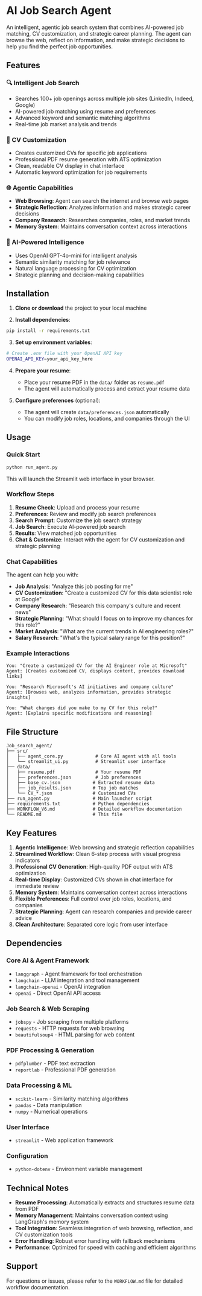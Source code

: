 # AI Job Search Agent

An intelligent, agentic job search system that combines AI-powered job matching, CV customization, and strategic career planning. The agent can browse the web, reflect on information, and make strategic decisions to help you find the perfect job opportunities.

## Features

### 🔍 Intelligent Job Search
- Searches 100+ job openings across multiple job sites (LinkedIn, Indeed, Google)
- AI-powered job matching using resume and preferences
- Advanced keyword and semantic matching algorithms
- Real-time job market analysis and trends

### 📄 CV Customization
- Creates customized CVs for specific job applications
- Professional PDF resume generation with ATS optimization
- Clean, readable CV display in chat interface
- Automatic keyword optimization for job requirements

### 🌐 Agentic Capabilities
- **Web Browsing**: Agent can search the internet and browse web pages
- **Strategic Reflection**: Analyzes information and makes strategic career decisions
- **Company Research**: Researches companies, roles, and market trends
- **Memory System**: Maintains conversation context across interactions

### 🤖 AI-Powered Intelligence
- Uses OpenAI GPT-4o-mini for intelligent analysis
- Semantic similarity matching for job relevance
- Natural language processing for CV optimization
- Strategic planning and decision-making capabilities

## Installation

1. **Clone or download** the project to your local machine

2. **Install dependencies**:
```bash
pip install -r requirements.txt
```

3. **Set up environment variables**:
```bash
# Create .env file with your OpenAI API key
OPENAI_API_KEY=your_api_key_here
```

4. **Prepare your resume**:
   - Place your resume PDF in the `data/` folder as `resume.pdf`
   - The agent will automatically process and extract your resume data

5. **Configure preferences** (optional):
   - The agent will create `data/preferences.json` automatically
   - You can modify job roles, locations, and companies through the UI

## Usage

### Quick Start
```bash
python run_agent.py
```

This will launch the Streamlit web interface in your browser.

### Workflow Steps

1. **Resume Check**: Upload and process your resume
2. **Preferences**: Review and modify job search preferences
3. **Search Prompt**: Customize the job search strategy
4. **Job Search**: Execute AI-powered job search
5. **Results**: View matched job opportunities
6. **Chat & Customize**: Interact with the agent for CV customization and strategic planning

### Chat Capabilities

The agent can help you with:

- **Job Analysis**: "Analyze this job posting for me"
- **CV Customization**: "Create a customized CV for this data scientist role at Google"
- **Company Research**: "Research this company's culture and recent news"
- **Strategic Planning**: "What should I focus on to improve my chances for this role?"
- **Market Analysis**: "What are the current trends in AI engineering roles?"
- **Salary Research**: "What's the typical salary range for this position?"

### Example Interactions

```
You: "Create a customized CV for the AI Engineer role at Microsoft"
Agent: [Creates customized CV, displays content, provides download links]

You: "Research Microsoft's AI initiatives and company culture"
Agent: [Browses web, analyzes information, provides strategic insights]

You: "What changes did you make to my CV for this role?"
Agent: [Explains specific modifications and reasoning]
```

## File Structure

```
Job_search_agent/
├── src/
│   ├── agent_core.py            # Core AI agent with all tools
│   └── streamlit_ui.py          # Streamlit user interface
├── data/
│   ├── resume.pdf               # Your resume PDF
│   ├── preferences.json         # Job preferences
│   ├── base_cv.json            # Extracted resume data
│   ├── job_results.json        # Top job matches
│   └── CV_*.json               # Customized CVs
├── run_agent.py                # Main launcher script
├── requirements.txt            # Python dependencies
├── WORKFLOW_V6.md              # Detailed workflow documentation
└── README.md                   # This file
```

## Key Features

1. **Agentic Intelligence**: Web browsing and strategic reflection capabilities
2. **Streamlined Workflow**: Clean 6-step process with visual progress indicators
3. **Professional CV Generation**: High-quality PDF output with ATS optimization
4. **Real-time Display**: Customized CVs shown in chat interface for immediate review
5. **Memory System**: Maintains conversation context across interactions
6. **Flexible Preferences**: Full control over job roles, locations, and companies
7. **Strategic Planning**: Agent can research companies and provide career advice
8. **Clean Architecture**: Separated core logic from user interface

## Dependencies

### Core AI & Agent Framework
- `langgraph` - Agent framework for tool orchestration
- `langchain` - LLM integration and tool management
- `langchain-openai` - OpenAI integration
- `openai` - Direct OpenAI API access

### Job Search & Web Scraping
- `jobspy` - Job scraping from multiple platforms
- `requests` - HTTP requests for web browsing
- `beautifulsoup4` - HTML parsing for web content

### PDF Processing & Generation
- `pdfplumber` - PDF text extraction
- `reportlab` - Professional PDF generation

### Data Processing & ML
- `scikit-learn` - Similarity matching algorithms
- `pandas` - Data manipulation
- `numpy` - Numerical operations

### User Interface
- `streamlit` - Web application framework

### Configuration
- `python-dotenv` - Environment variable management

## Technical Notes

- **Resume Processing**: Automatically extracts and structures resume data from PDF
- **Memory Management**: Maintains conversation context using LangGraph's memory system
- **Tool Integration**: Seamless integration of web browsing, reflection, and CV customization tools
- **Error Handling**: Robust error handling with fallback mechanisms
- **Performance**: Optimized for speed with caching and efficient algorithms

## Support

For questions or issues, please refer to the `WORKFLOW.md` file for detailed workflow documentation.